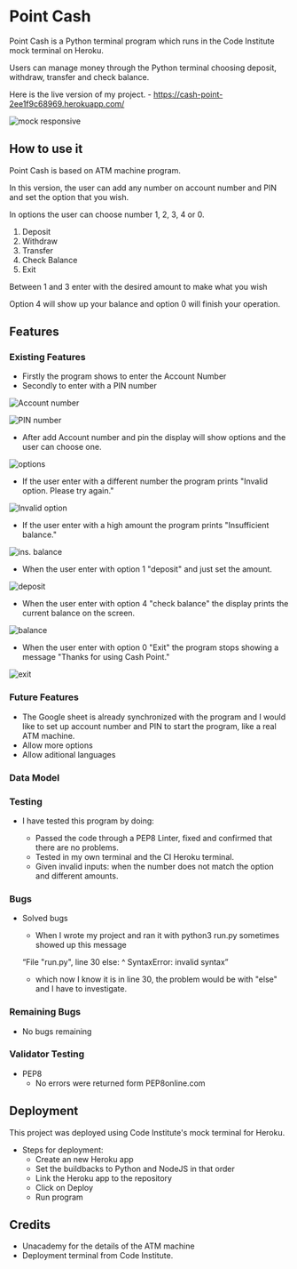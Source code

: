 # Point Cash

Point Cash is a Python terminal program which runs in the Code Institute mock terminal on Heroku.

Users can manage money through the Python terminal choosing deposit, withdraw, transfer and check balance.

Here is the live version of my project. - https://cash-point-2ee1f9c68969.herokuapp.com/

![mock responsive](https://user-images.githubusercontent.com/127660583/254711225-2e2b3b58-0a3d-49d5-96e3-c9391e1961c1.png)

## How to use it

Point Cash is based on ATM machine program.

In this version, the user can add any number on account number and PIN and set the option that you wish.

In options the user can choose number 1, 2, 3, 4 or 0.

1. Deposit
2. Withdraw
3. Transfer
4. Check Balance
0. Exit

Between 1 and 3 enter with the desired amount to make what you wish

Option 4 will show up your balance and option 0 will finish your operation.

## Features 

### Existing Features

- Firstly the program shows to enter the Account Number
- Secondly to enter with a PIN number

![Account number](https://user-images.githubusercontent.com/127660583/254709726-a7e44e9d-e1c0-4859-a7bd-270360c919f6.png)


![PIN number](https://user-images.githubusercontent.com/127660583/254709727-84865923-a48b-477f-a92b-b40df2653de0.png)


- After add Account number and pin the display will show options and the user can choose one.

![options](https://user-images.githubusercontent.com/127660583/254740291-a2faf02b-724d-4290-948d-04b66e48bd47.png)

- If the user enter with a different number the program prints "Invalid option. Please try again."

![Invalid option](https://user-images.githubusercontent.com/127660583/254733837-f16a0dcd-740e-4ec2-8e0f-2c92abadf506.png)

- If the user enter with a high amount the program prints "Insufficient balance."

![ins. balance](https://user-images.githubusercontent.com/127660583/254709731-56884122-611d-4daa-a9c6-929773ea0022.png)

- When the user enter with option 1 "deposit" and just set the amount.

![deposit](https://user-images.githubusercontent.com/127660583/254709721-c064f288-1ac8-491d-aa16-3344fc7bfb3a.png)

- When the user enter with option 4 "check balance" the display prints the current balance on the screen.

![balance](https://user-images.githubusercontent.com/127660583/254739554-6e05813d-f036-4997-ad71-5e9f2fea8612.png)

- When the user enter with option 0 "Exit" the program stops showing a message "Thanks for using Cash Point."

![exit](https://user-images.githubusercontent.com/127660583/254740291-a2faf02b-724d-4290-948d-04b66e48bd47.png)

### Future Features

- The Google sheet is already synchronized with the program and I would like to set up account number and PIN to start the program, like a real ATM machine.
- Allow more options
- Allow aditional languages

### Data Model

### Testing

- I have tested this program by doing:

    - Passed the code through a PEP8 Linter, fixed and confirmed that there are no problems.
    - Tested in my own terminal and the CI Heroku terminal.
    - Given invalid inputs: when the number does not match the option and different amounts.

### Bugs

- Solved bugs

    - When I wrote my project and ran it with python3 run.py sometimes showed up this message
    
    “File "run.py", line 30
     else:
     ^
    SyntaxError: invalid syntax”

    - which now I know it is in line 30, the problem would be with "else" and I have to investigate.

### Remaining Bugs

- No bugs remaining

### Validator Testing

- PEP8
    - No errors were returned form PEP8online.com

## Deployment

This project was deployed using Code Institute's mock terminal for Heroku.

- Steps for deployment:
  - Create an new Heroku app
  - Set the buildbacks to Python and NodeJS in that order
  - Link the Heroku app to the repository
  - Click on Deploy
  - Run program

## Credits

  - Unacademy for the details of the ATM machine
  - Deployment terminal from Code Institute.
